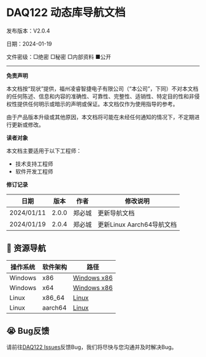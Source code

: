 # DAQ122 动态库导航文档

发布版本：V2.0.4

日期：2024-01-19

文件密级：□绝密 □秘密 □内部资料 ■公开

---

**免责声明**

本文档按“现状”提供，福州凌睿智捷电子有限公司（“本公司”，下同）不对本文档的任何陈述、信息和内容的准确性、可靠性、完整性、适销性、特定目的性和非侵权性提供任何明示或暗示的声明或保证。本文档仅作为使用指导的参考。

由于产品版本升级或其他原因，本文档将可能在未经任何通知的情况下，不定期进行更新或修改。

**读者对象**

本文档主要适用于以下工程师：

- 技术支持工程师
- 软件开发工程师

**修订记录**

| **日期**     | **版本** | **作者** | **修改说明**            |
|------------|--------|--------|---------------------|
| 2024/01/11 | 2.0.0  | 郑必城    | 更新导航文档              |
| 2024/01/19 | 2.0.4  | 郑必城    | 更新Linux Aarch64导航文档 |

## 🚗 资源导航

| 操作系统    | 软件架构    | 路径                                    |
|---------|---------|---------------------------------------|
| Windows | x86     | [Windows x86](Windows/libdaq/lib/x86) |
| Windows | x64     | [Windows x86](Windows/libdaq/lib/x64) |
| Linux   | x86_64  | [Linux](Linux/libdaq/lib/x86_64)      |
| Linux   | aarch64 | [Linux](Linux/libdaq/lib/aarch64)     |

## 😭 Bug反馈

请前往[DAQ122 Issues](https://gitee.com/Lockzhiner-Electronics/daq122/issues)反馈Bug，我们将尽快与您沟通并及时解决Bug。

